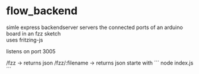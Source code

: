 # flow_backend

simle express backendserver 
servers the connected ports of an arduino board in an fzz sketch  
uses fritzing-js  

listens on port 3005 

/fzz -> returns json
/fzz/:filename -> returns json
starte with
´´´
node index.js
´´´
